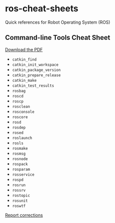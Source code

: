 # ros-cheat-sheets
Quick references for Robot Operating System (ROS)

## Command-line Tools Cheat Sheet

[Download the PDF](https://github.com/TwoRedCells/ros-cheat-sheets/blob/master/ROS-command-line-cheat.pdf)

* `catkin_find`
* `catkin_init_workspace`
* `catkin_package_version`
* `catkin_prepare_release`
* `catkin_make`
* `catkin_test_results`
* `rosbag`
* `roscd`
* `roscp`
* `rosclean`
* `rosconsole`
* `roscore`
* `rosd`
* `rosdep`
* `rosed`
* `roslaunch`
* `rosls`
* `rosmake`
* `rosmsg`
* `rosnode`
* `rospack`
* `rosparam`
* `rosservice`
* `rospd`
* `rosrun`
* `rossrv`
* `rostopic`
* `rosunit`
* `roswtf`

[Report corrections](https://github.com/TwoRedCells/ros-cheat-sheets/issues)
